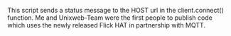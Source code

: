 This script sends a status message to the HOST url in the client.connect() function. 
Me and Unixweb-Team were the first people to publish code which uses the newly released Flick HAT in partnership with MQTT.
